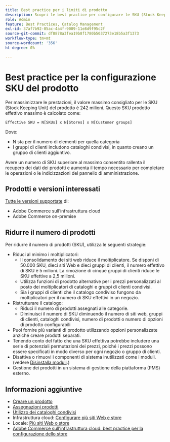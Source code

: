 ```yaml
---
title: Best practice per i limiti di prodotto
description: Scopri le best practice per configurare le SKU (Stock Keeping Unit) del prodotto per massimizzare le prestazioni del sito.
role: Admin
feature: Best Practices, Catalog Management
exl-id: 37af7b92-05ac-4a4f-9009-11e8d9f95c2f
source-git-commit: df8878a3fea19b8f1780b5037273e18b5a3f1373
workflow-type: tm+mt
source-wordcount: '356'
ht-degree: 0%

---
```


# Best practice per la configurazione SKU del prodotto

Per massimizzare le prestazioni, il valore massimo consigliato per le SKU (Stock Keeping Unit) del prodotto è 242 milioni. Questo SKU prodotto effettivo massimo è calcolato come:

```text
Effective SKU = N[SKUs] x N[Stores] x N[Customer groups]
```

Dove:

- N sta per il numero di elementi per quella categoria
- I gruppi di clienti includono cataloghi condivisi, in quanto creano un gruppo di clienti aggiuntivo.

Avere un numero di SKU superiore al massimo consentito rallenta il recupero dei dati dei prodotti e aumenta il tempo necessario per completare le operazioni o le indicizzazioni del pannello di amministrazione.

## Prodotti e versioni interessati

[Tutte le versioni supportate](../../../release/versions.md) di:

- Adobe Commerce sull’infrastruttura cloud
- Adobe Commerce on-premise

## Ridurre il numero di prodotti

Per ridurre il numero di prodotti (SKU), utilizza le seguenti strategie:

- Riduci al minimo i moltiplicatori:
   - Il consolidamento dei siti web riduce il moltiplicatore. Se disponi di 50.000 SKU, dieci siti Web e dieci gruppi di clienti, il numero effettivo di SKU è 5 milioni. La rimozione di cinque gruppi di clienti riduce le SKU effettive a 2,5 milioni.
   - Utilizza funzioni di prodotto alternative per i prezzi personalizzati al posto dei moltiplicatori di cataloghi e gruppi di clienti condivisi.
   - Sia i gruppi di clienti che il catalogo condiviso fungono da moltiplicatori per il numero di SKU effettivi in un negozio.
- Ristrutturare il catalogo:
   - Riduci il numero di prodotti assegnati alle categorie.
   - Diminuisci il numero di SKU diminuendo il numero di siti web, gruppi di clienti, cataloghi condivisi, numero di prodotti o numero di opzioni di prodotto configurabili
- Puoi fornire più varianti di prodotto utilizzando opzioni personalizzate anziché creare prodotti separati.
- Tenendo conto del fatto che una SKU effettiva potrebbe includere una serie di potenziali permutazioni dei prezzi, poiché i prezzi possono essere specificati in modo diverso per ogni negozio o gruppo di clienti.
- Disattiva o rimuovi i componenti di sistema inutilizzati come i moduli. (vedere  [Disinstalla moduli](../../../installation/tutorials/uninstall-modules.md).)
- Gestione dei prodotti in un sistema di gestione della piattaforma (PMS) esterno.

## Informazioni aggiuntive

- [Creare un prodotto](https://experienceleague.adobe.com/docs/commerce-admin/catalog/products/product-create.html)
- [Assegnazioni prodotti](https://experienceleague.adobe.com/docs/commerce-admin/catalog/categories/products-in-category/categories-product-assignments.html)
- [Utilizzo dei cataloghi condivisi](https://experienceleague.adobe.com/docs/commerce-admin/b2b/shared-catalogs/catalog-shared.html)
- Infrastruttura cloud: [Configurare più siti Web e store](https://devdocs.magento.com/cloud/project/project-multi-sites.html)
- Locale: [Più siti Web o store](../../../configuration/multi-sites/ms-overview.md)
- [Adobe Commerce sull’infrastruttura cloud: best practice per la configurazione dello store](https://devdocs.magento.com/cloud/configure/configure-best-practices.html)
